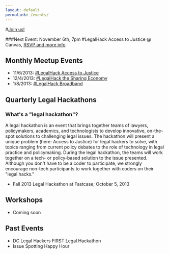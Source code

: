 ```yaml
---
layout: default
permalink: /events/
---
```


#[Join us!](http://www.meetup.com/DCLegalHackers)  

###Next Event: November 6th, 7pm #LegalHack Access to Justice @ Canvas, [RSVP and more info](http://www.meetup.com/DCLegalHackers/events/142943202/)

## Monthly Meetup Events

* 11/6/2013: [#LegalHack Access to Justice](http://www.meetup.com/DCLegalHackers/events/142943202/)
* 12/4/2013: [#LegalHack the Sharing Economy](http://www.meetup.com/DCLegalHackers/events/142943372/)
* 1/8/2013: [#LegalHack Broadband](http://www.meetup.com/DCLegalHackers/events/142945462/)

## Quarterly Legal Hackathons  

### What's a "legal hackathon"?  

A legal hackathon is an event that brings together teams of lawyers, policymakers, academics, and technologists to develop innovative, on-the-spot solutions to challenging legal issues. The hackathon will present a unique problem (here: Access to Justice) for legal hackers to solve, with topics ranging from current policy debates to the role of technology in legal practice and policymaking. During the legal hackathon, the teams will work together on a tech- or policy-based solution to the issue presented. Although you don't have to be a coder to participate, we strongly encourage non-tech participants to work together with coders on their "legal hacks."
* Fall 2013 Legal Hackathon at Fastcase; October 5, 2013  

## Workshops  
* Coming soon  

## Past Events  

* DC Legal Hackers FIRST Legal Hackathon 
* Issue Spotting Happy Hour 

